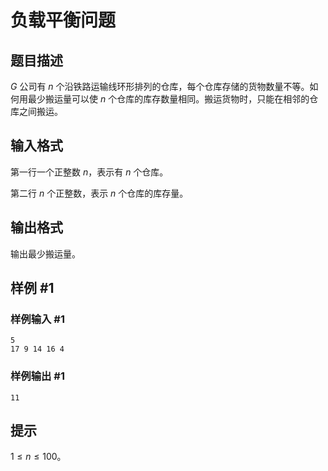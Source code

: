 # 负载平衡问题

## 题目描述

$G$ 公司有 $n$ 个沿铁路运输线环形排列的仓库，每个仓库存储的货物数量不等。如何用最少搬运量可以使 $n$ 个仓库的库存数量相同。搬运货物时，只能在相邻的仓库之间搬运。


## 输入格式

第一行一个正整数 $n$，表示有 $n$ 个仓库。

第二行 $n$ 个正整数，表示 $n$ 个仓库的库存量。


## 输出格式

输出最少搬运量。


## 样例 #1

### 样例输入 #1
```
5
17 9 14 16 4
```

### 样例输出 #1

```
11
```

## 提示

$1 \leq n \leq 100$。

